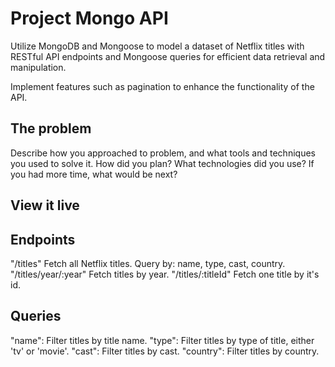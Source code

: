 # Project Mongo API

Utilize MongoDB and Mongoose to model a dataset of Netflix titles with RESTful API endpoints and Mongoose queries for efficient data retrieval and manipulation. 

Implement features such as pagination to enhance the functionality of the API.

## The problem

Describe how you approached to problem, and what tools and techniques you used to solve it. How did you plan? What technologies did you use? If you had more time, what would be next?

## View it live

## Endpoints
"/titles" Fetch all Netflix titles. Query by: name, type, cast, country.
"/titles/year/:year" Fetch titles by year.
"/titles/:titleId" Fetch one title by it's id.

## Queries
"name": Filter titles by title name.
"type": Filter titles by type of title, either 'tv' or 'movie'.
"cast": Filter titles by cast.
"country": Filter titles by country.
